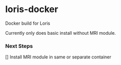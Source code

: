 # loris-docker

Docker build for Loris

Currently only does basic install without MRI module.

### Next Steps

[] Install MRI module in same or separate container
